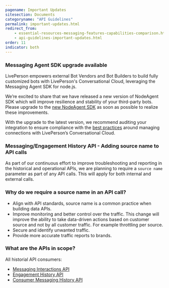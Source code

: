 ```yaml
---
pagename: Important Updates
sitesection: Documents
categoryname: "API Guidelines"
permalink: important-updates.html
redirect_from:
    - essential-resources-messaging-features-capabilities-comparison.html
    - api-guidelines-important-updates.html
order: 11
indicator: both
---
```


### Messaging Agent SDK upgrade available
LivePerson empowers external Bot Vendors and Bot Builders to build fully customized bots with LivePerson's Conversational Cloud, leveraging the Messaging Agent SDK for node.js.

We’re excited to share that we have released a new version of NodeAgent SDK which will improve resilience and stability of your third-party bots. Please upgrade to the [new NodeAgent SDK](https://github.com/LivePersonInc/node-agent-sdk) as soon as possible to realize these improvements.

With the upgrade to the latest version, we recommend auditing your integration to ensure compliance with the [best practices](https://github.com/LivePersonInc/node-agent-sdk/wiki/NodeAgentSDK-Connection-Best-Practices) around managing connections with LivePerson’s Conversational Cloud.

### Messaging/Engagement History API - Adding source name to API calls
As part of our continuous effort to improve troubleshooting and reporting in the historical and operational APIs, we are planning to require a `source name` parameter as part of any API calls. This will apply for both internal and external calls. 

### Why do we require a source name in an API call?
* Align with API standards, source name is a common practice when building data APIs.
* Improve monitoring and better control over the traffic. This change will improve the ability to take data-driven actions based on customer source and not by all customer traffic. For example throttling per source.
* Secure and identify unwanted traffic.
* Provide more accurate traffic reports to brands.

### What are the APIs in scope?
All historial API consumers:

* [Messaging Interactions API](https://developers.liveperson.com/messaging-interactions-api-overview.html)
* [Engagement History API](https://developers.liveperson.com/engagement-history-api-overview.html)
* [Consumer Messaging History API](https://developers.liveperson.com/consumer-messaging-history-api-overview.html)
